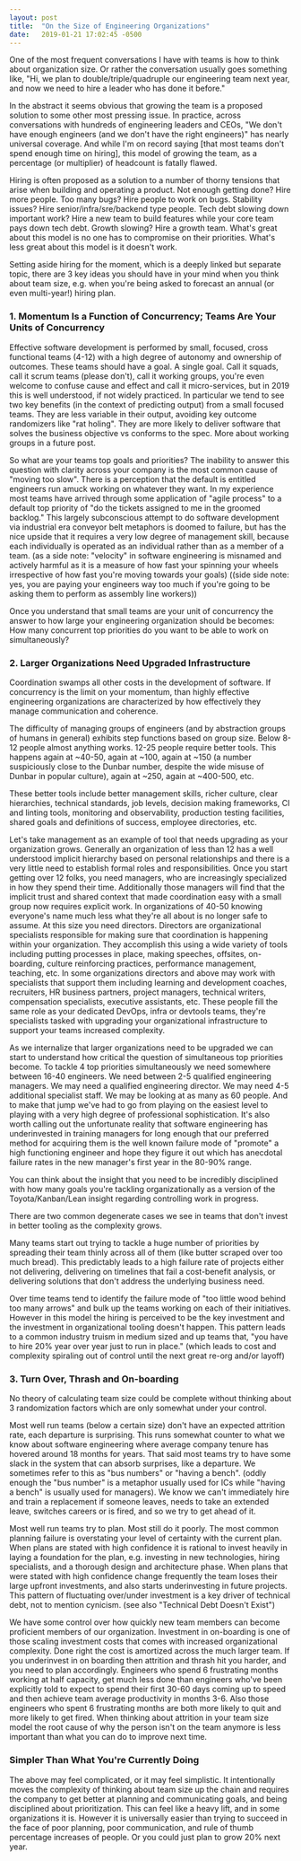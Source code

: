 ```yaml
---
layout: post
title:  "On the Size of Engineering Organizations"
date:   2019-01-21 17:02:45 -0500
---
```

One of the most frequent conversations I have with teams is how to think about organization size.  Or rather the conversation usually goes something like, "Hi, we plan to double/triple/quadruple our engineering team next year, and now we need to hire a leader who has done it before."

In the abstract it seems obvious that growing the team is a proposed solution to some other most pressing issue. In practice, across conversations with hundreds of engineering leaders and CEOs, "We don't have enough engineers (and we don't have the right engineers)" has nearly universal coverage.  And while I'm on record saying [that most teams don't spend enough time on hiring], this model of growing the team, as a percentage (or multiplier) of headcount is fatally flawed.

Hiring is often proposed as a solution to a number of thorny tensions that arise when building and operating a product.  Not enough getting done? Hire more people.  Too many bugs? Hire people to work on bugs.  Stability issues? Hire senior/infra/sre/backend type people. Tech debt slowing down important work? Hire a new team to build features while your core team pays down tech debt.  Growth slowing? Hire a growth team.  What's great about this model is no one has to compromise on their priorities.  What's less great about this model is it doesn't work. 

Setting aside hiring for the moment, which is a deeply linked but separate topic, there are 3 key ideas you should have in your mind when you think about team size, e.g. when you're being asked to forecast an annual (or even multi-year!) hiring plan.

### 1. Momentum Is a Function of Concurrency; Teams Are Your Units of Concurrency

Effective software development is performed by small, focused, cross functional teams (4-12) with a high degree of autonomy and ownership of outcomes.  These teams should have a goal.  A single goal.  Call it squads, call it scrum teams (please don't), call it working groups, you're even welcome to confuse cause and effect and call it micro-services, but in 2019 this is well understood, if not widely practiced.  In particular we tend to see two key benefits (in the context of predicting output) from a small focused teams. They are less variable in their output, avoiding key outcome randomizers like "rat holing". They are more likely to deliver software that solves the business objective vs conforms to the spec.  More about working groups in a future post. 

So what are your teams top goals and priorities?  The inability to answer this question with clarity across your company is the most common cause of "moving too slow". There is a perception that the default is entitled engineers run amuck working on whatever they want.  In my experience most teams have arrived through some application of "agile process" to a default top priority of "do the tickets assigned to me in the groomed backlog."  This largely subconscious attempt to do software development via industrial era conveyor belt metaphors is doomed to failure, but has the nice upside that it requires a very low degree of management skill, because each individually is operated as an individual rather than as a member of a team.  (as a side note: "velocity" in software engineering is misnamed and actively harmful as it is a measure of how fast your spinning your wheels irrespective of how fast you're moving towards your goals) ((side side note: yes, you are paying your engineers way too much if you're going to be asking them to perform as assembly line workers))

Once you understand that small teams are your unit of concurrency the answer to how large your engineering organization should be becomes: How many concurrent top priorities do you want to be able to work on simultaneously?

### 2. Larger Organizations Need Upgraded Infrastructure

Coordination swamps all other costs in the development of software.  If concurrency is the limit on your momentum, than highly effective engineering organizations are characterized by how effectively they manage communication and coherence.

The difficulty of managing groups of engineers (and by abstraction groups of humans in general) exhibits step functions based on group size.  Below 8-12 people almost anything works. 12-25 people require better tools. This happens again at ~40-50, again at ~100, again at ~150 (a number suspiciously close to the Dunbar number, despite the wide misuse of Dunbar in popular culture), again at ~250, again at ~400-500, etc. 

These better tools include better management skills, richer culture, clear hierarchies, technical standards, job levels, decision making frameworks, CI and linting tools, monitoring and observability, production testing facilities, shared goals and definitions of success, employee directories, etc.

Let's take management as an example of tool that needs upgrading as your organization grows.  Generally an organization of less than 12 has a well understood implicit hierarchy based on personal relationships and there is a very little need to establish formal roles and responsibilities.  Once you start getting over 12 folks, you need managers, who are increasingly specialized in how they spend their time.  Additionally those managers will find that the implicit trust and shared context that made coordination easy with a small group now requires explicit work. In organizations of 40-50 knowing everyone's name much less what they're all about is no longer safe to assume.  At this size you need directors.  Directors are organizational specialists responsible for making sure that coordination is happening within your organization.  They accomplish this using a wide variety of tools including putting processes in place, making speeches, offsites, on-boarding, culture reinforcing practices, performance management, teaching, etc.  In some organizations directors and above may work with specialists that support them including learning and development coaches, recruiters, HR business partners, project managers, technical writers, compensation specialists, executive assistants, etc.  These people fill the same role as your dedicated DevOps, infra or devtools teams, they're specialists tasked with upgrading your organizational infrastructure to support your teams increased complexity.

As we internalize that larger organizations need to be upgraded we can start to understand how critical the question of simultaneous top priorities become.  To tackle 4 top priorities simultaneously we need somewhere between 16-40 engineers.  We need between 2-5 qualified engineering managers.  We may need a qualified engineering director. We may need 4-5 additional specialist staff. We may be looking at as many as 60 people.  And to make that jump we've had to go from playing on the easiest level to playing with a very high degree of professional sophistication.  It's also worth calling out the unfortunate reality that software engineering has underinvested in training managers for long enough that our preferred method for acquiring them is the well known failure mode of "promote" a high functioning engineer and hope they figure it out which has anecdotal failure rates in the new manager's first year in the 80-90% range.

You can think about the insight that you need to be incredibly disciplined with how many goals you're tackling organizationally as a version of the Toyota/Kanban/Lean insight regarding controlling work in progress.

There are two common degenerate cases we see in teams that don't invest in better tooling as the complexity grows.

Many teams start out trying to tackle a huge number of priorities by spreading their team thinly across all of them (like butter scraped over too much bread).  This predictably leads to a high failure rate of projects either not delivering, delivering on timelines that fail a cost-benefit analysis, or delivering solutions that don't address the underlying business need.  

Over time teams tend to identify the failure mode of "too little wood behind too many arrows" and bulk up the teams working on each of their initiatives.  However in this model the hiring is perceived to be the key investment and the investment in organizational tooling doesn't happen.  This pattern leads to a common industry truism in medium sized and up teams that, "you have to hire 20% year over year just to run in place." (which leads to cost and complexity spiraling out of control until the next great re-org and/or layoff)


### 3. Turn Over, Thrash and On-boarding

No theory of calculating team size could be complete without thinking about 3 randomization factors which are only somewhat under your control.  

Most well run teams (below a certain size) don't have an expected attrition rate, each departure is surprising.  This runs somewhat counter to what we know about software engineering where average company tenure has hovered around 18 months for years.  That said most teams try to have some slack in the system that can absorb surprises, like a departure.  We sometimes refer to this as "bus numbers" or "having a bench". (oddly enough the "bus number" is a metaphor usually used for ICs while "having a bench" is usually used for managers).  We know we can't immediately hire and train a replacement if someone leaves, needs to take an extended leave, switches careers or is fired, and so we try to get ahead of it.

Most well run teams try to plan. Most still do it poorly.  The most common planning failure is overstating your level of certainty with the current plan. When plans are stated with high confidence it is rational to invest heavily in laying a foundation for the plan, e.g. investing in new technologies, hiring specialists, and a thorough design and architecture phase.  When plans that were stated with high confidence change frequently the team loses their large upfront investments, and also starts underinvesting in future projects.  This pattern of fluctuating over/under investment is a key driver of technical debt, not to mention cynicism. (see also "Technical Debt Doesn't Exist")

We have some control over how quickly new team members can become proficient members of our organization. Investment in on-boarding is one of those scaling investment costs that comes with increased organizational complexity.  Done right the cost is amortized across the much larger team.  If you underinvest in on boarding then attrition and thrash hit you harder, and you need to plan accordingly.  Engineers who spend 6 frustrating months working at half capacity, get much less done than engineers who've been explicitly told to expect to spend their first 30-60 days coming up to speed and then achieve team average productivity in months 3-6.  Also those engineers who spent 6 frustrating months are both more likely to quit and more likely to get fired. When thinking about attrition in your team size model the root cause of why the person isn't on the team anymore is less important than what you can do to improve next time.

### Simpler Than What You're Currently Doing

The above may feel complicated, or it may feel simplistic.  It intentionally moves the complexity of thinking about team size up the chain and requires the company to get better at planning and communicating goals, and being disciplined about prioritization.  This can feel like a heavy lift, and in some organizations it is.  However it is universally easier than trying to succeed in the face of poor planning, poor communication, and rule of thumb percentage increases of people.  Or you could just plan to grow 20% next year. 


